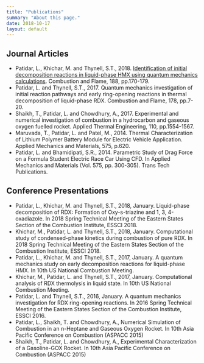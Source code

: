 ```yaml
---
title: "Publications"
summary: "About this page."
date: 2018-10-17
layout: default
---
```


## Journal Articles
- Patidar, L., Khichar, M. and Thynell, S.T., 2018. [Identification of initial decomposition reactions in liquid-phase HMX using quantum mechanics calculations](https://doi.org/10.1016/j.combustflame.2017.09.042). Combustion and Flame, 188, pp.170-179.
- Patidar, L. and Thynell, S.T., 2017. Quantum mechanics investigation of initial reaction pathways and early ring-opening reactions in thermal decomposition of liquid-phase RDX. Combustion and Flame, 178, pp.7-20.
- Shaikh, T., Patidar, L. and Chowdhury, A., 2017. Experimental and numerical investigation of combustion in a hydrocarbon and gaseous oxygen fuelled rocket. Applied Thermal Engineering, 110, pp.1554-1567.
- Maruvada, T., Patidar, L. and Patel, M., 2014. Thermal Characterization of Lithium Polymer Battery Module for Electric Vehicle Application. Applied Mechanics and Materials, 575, p.620.
- Patidar, L. and Bhamidipati, S.R., 2014. Parametric Study of Drag Force on a Formula Student Electric Race Car Using CFD. In Applied Mechanics and Materials (Vol. 575, pp. 300-305). Trans Tech Publications.

## Conference Presentations
- Patidar, L., Khichar, M. and Thynell, S.T., 2018, January. Liquid-phase decomposition of RDX: Formation of Oxy-s-triazine and 1, 3, 4-oxadiazole. In 2018 Spring Technical Meeting of the Eastern States Section of the Combustion Institute, ESSCI 2018.
- Khichar, M., Patidar, L. and Thynell, S.T., 2018, January. Computational study of condensed-phase kinetics during combustion of pure RDX. In 2018 Spring Technical Meeting of the Eastern States Section of the Combustion Institute, ESSCI 2018.
- Patidar, L., Khichar, M. and Thynell, S.T., 2017, January. A quantum mechanics study on early decomposition reactions for liquid-phase HMX. In 10th US National Combustion Meeting.
- Khichar, M., Patidar, L. and Thynell, S.T., 2017, January. Computational analysis of RDX thermolysis in liquid state. In 10th US National Combustion Meeting.
- Patidar, L. and Thynell, S.T., 2016, January. A quantum mechanics investigation for RDX ring-opening reactions. In 2016 Spring Technical Meeting of the Eastern States Section of the Combustion Institute, ESSCI 2016.
- Patidar, L., Shaikh, T. and Chowdhury, A., Numerical Simulation of Combustion in an n-Heptane and Gaseous Oxygen Rocket. In 10th Asia Pacific Conference on Combustion (ASPACC 2015)
- Shaikh, T., Patidar, L. and Chowdhury, A., Experimental Characterization of a Gasoline-GOX Rocket. In 10th Asia Pacific Conference on Combustion (ASPACC 2015)

